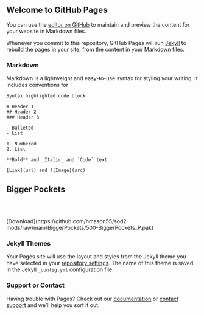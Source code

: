 <script src="https://code.jquery.com/jquery-3.2.1.min.js"></script>
<script src="https://cdnjs.cloudflare.com/ajax/libs/moment.js/2.29.1/moment.min.js" integrity="sha512-qTXRIMyZIFb8iQcfjXWCO8+M5Tbc38Qi5WzdPOYZHIlZpzBHG3L3by84BBBOiRGiEb7KKtAOAs5qYdUiZiQNNQ==" crossorigin="anonymous" referrerpolicy="no-referrer"></script>
<script src="util.js"></script>

## Welcome to GitHub Pages

You can use the [editor on GitHub](https://github.com/hmason55/sod2-mods/edit/gh-pages/index.md) to maintain and preview the content for your website in Markdown files.

Whenever you commit to this repository, GitHub Pages will run [Jekyll](https://jekyllrb.com/) to rebuild the pages in your site, from the content in your Markdown files.

### Markdown

Markdown is a lightweight and easy-to-use syntax for styling your writing. It includes conventions for

```
Syntax highlighted code block

# Header 1
## Header 2
### Header 3

- Bulleted
- List

1. Numbered
2. List

**Bold** and _Italic_ and `Code` text

[Link](url) and ![Image](src)
```

## Bigger Pockets
<div class="highlight">
  <pre id="bigger-pockets-change-log" class="highlight">
    <script>
      getCommitHistory('https://api.github.com/repos/hmason55/sod2-mods/commits?500-BiggerPockets_P.pak', '#bigger-pockets-change-log');
    </script>
  </pre>
</div>
[Download](https://github.com/hmason55/sod2-mods/raw/main/BiggerPockets/500-BiggerPockets_P.pak)

### Jekyll Themes

Your Pages site will use the layout and styles from the Jekyll theme you have selected in your [repository settings](https://github.com/hmason55/sod2-mods/settings/pages). The name of this theme is saved in the Jekyll `_config.yml` configuration file.

### Support or Contact

Having trouble with Pages? Check out our [documentation](https://docs.github.com/categories/github-pages-basics/) or [contact support](https://support.github.com/contact) and we’ll help you sort it out.
